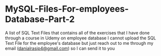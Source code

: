 # MySQL-Files-For-employees-Database-Part-2
A list of SQL Text Files that contains all of the exercises that I have done through a course in Udemy on employee database
I cannot upload the SQL Text File for the employee's database but just reach out to me through my email (danialrasip4@gmail.com) so I can send it to you
